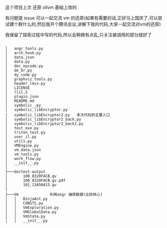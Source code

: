 
这个项目上次 还原 ollvm 基础上改的

有问题提 issue 可以一起交流 vm 的还原(如果有需要的话,正好马上国庆了,可以尝试建个群什么的,然后我开个腾讯会议,讲解下我的代码,大家一起交流对vm的还原)

我保留了探索过程中写的代码,所以会稍微有点乱,只关注被调用的部分就好了
```angular2html

│   angr_tools.py
│   arch_hook.py
│   data.json
│   data.py
│   dec_opcode.py
│   de_br.py
│   dy_code.py
│   graphviz_tools.py
│   header_less.py
│   LICENSE
│   llil.S
│   plugin.json
│   README.md
│   symbolic_.py
│   symbolic_libEncryptor.py
│   symbolic_libEncryptor2.py   本次代码的主要入口
│   symbolic_libEncryptor2_back.py
│   symbolic_libEncryptor2_back2.py
│   test_exe.py
│   triton_test.py
│   user_il.py
│   utils.py
│   VMEngine.py
│   vm_data.json
│   vm_tools.py
│   work_flow.py
│   __init__.py
│
├───doctest-output
│       100_8320FACB.gv
│       100_8320FACB.gv.pdf
│       101_13A50A15.gv
│
├───Vm              利用angr 捕获数据(比较核心)
│   │   BinjaAst.py
│   │   CONSTS.py
│   │   VmExploration.py
│   │   VMGlobalData.py
│   │   VmState.py
│   │   __init__.py


```

